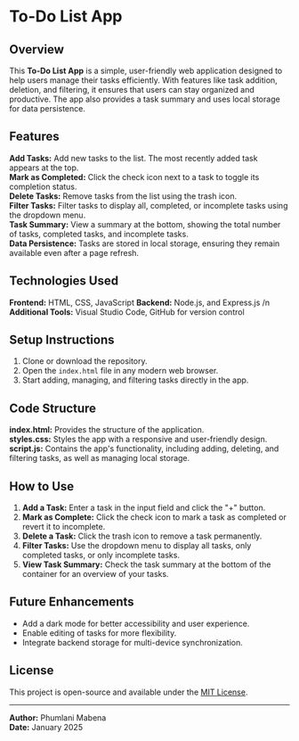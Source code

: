 # **To-Do List App**

## **Overview**
This **To-Do List App** is a simple, user-friendly web application designed to help users manage their tasks efficiently. With features like task addition, deletion, and filtering, it ensures that users can stay organized and productive. The app also provides a task summary and uses local storage for data persistence.

## **Features**
**Add Tasks:** Add new tasks to the list. The most recently added task appears at the top.  
**Mark as Completed:** Click the check icon next to a task to toggle its completion status.  
**Delete Tasks:** Remove tasks from the list using the trash icon.  
**Filter Tasks:** Filter tasks to display all, completed, or incomplete tasks using the dropdown menu.  
**Task Summary:** View a summary at the bottom, showing the total number of tasks, completed tasks, and incomplete tasks.  
**Data Persistence:** Tasks are stored in local storage, ensuring they remain available even after a page refresh.

## **Technologies Used**
**Frontend:** HTML, CSS, JavaScript 
**Backend:** Node.js, and Express.js /n
**Additional Tools:** Visual Studio Code, GitHub for version control
 

## **Setup Instructions**
1. Clone or download the repository.
2. Open the `index.html` file in any modern web browser.
3. Start adding, managing, and filtering tasks directly in the app.

## **Code Structure**
**index.html:** Provides the structure of the application.  
**styles.css:** Styles the app with a responsive and user-friendly design.  
**script.js:** Contains the app's functionality, including adding, deleting, and filtering tasks, as well as managing local storage.

## **How to Use**
1. **Add a Task:** Enter a task in the input field and click the "+" button.  
2. **Mark as Complete:** Click the check icon to mark a task as completed or revert it to incomplete.  
3. **Delete a Task:** Click the trash icon to remove a task permanently.  
4. **Filter Tasks:** Use the dropdown menu to display all tasks, only completed tasks, or only incomplete tasks.  
5. **View Task Summary:** Check the task summary at the bottom of the container for an overview of your tasks.

## **Future Enhancements**
- Add a dark mode for better accessibility and user experience.  
- Enable editing of tasks for more flexibility.  
- Integrate backend storage for multi-device synchronization.  

## **License**
This project is open-source and available under the [MIT License](LICENSE).

---
**Author:** Phumlani Mabena  
**Date:** January 2025
